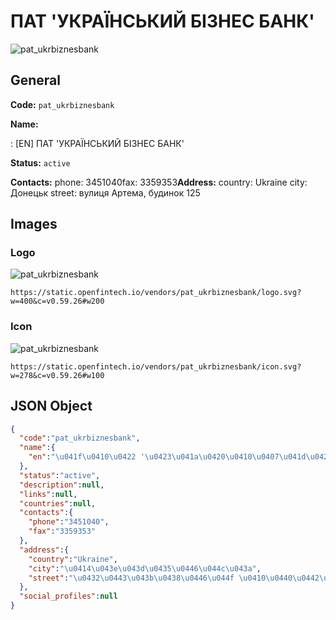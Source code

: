 
# ПАТ 'УКРАЇНСЬКИЙ БІЗНЕС БАНК' 
![pat_ukrbiznesbank](https://static.openfintech.io/vendors/pat_ukrbiznesbank/logo.svg?w=400&c=v0.59.26#w200)  

## General 
 
**Code:** `pat_ukrbiznesbank` 
 
**Name:** 
 
:	[EN] ПАТ 'УКРАЇНСЬКИЙ БІЗНЕС БАНК' 
 
**Status:** `active` 
 
**Contacts:** 
phone: 3451040fax: 3359353**Address:** 
country: Ukraine 
city: Донецьк 
street: вулиця Артема, будинок 125 

## Images 

### Logo 
 
![pat_ukrbiznesbank](https://static.openfintech.io/vendors/pat_ukrbiznesbank/logo.svg?w=400&c=v0.59.26#w200)  

```
https://static.openfintech.io/vendors/pat_ukrbiznesbank/logo.svg?w=400&c=v0.59.26#w200
```  

### Icon 
 
![pat_ukrbiznesbank](https://static.openfintech.io/vendors/pat_ukrbiznesbank/icon.svg?w=278&c=v0.59.26#w100)  

```
https://static.openfintech.io/vendors/pat_ukrbiznesbank/icon.svg?w=278&c=v0.59.26#w100
```  

## JSON Object 

```json
{
  "code":"pat_ukrbiznesbank",
  "name":{
    "en":"\u041f\u0410\u0422 '\u0423\u041a\u0420\u0410\u0407\u041d\u0421\u042c\u041a\u0418\u0419 \u0411\u0406\u0417\u041d\u0415\u0421 \u0411\u0410\u041d\u041a'"
  },
  "status":"active",
  "description":null,
  "links":null,
  "countries":null,
  "contacts":{
    "phone":"3451040",
    "fax":"3359353"
  },
  "address":{
    "country":"Ukraine",
    "city":"\u0414\u043e\u043d\u0435\u0446\u044c\u043a",
    "street":"\u0432\u0443\u043b\u0438\u0446\u044f \u0410\u0440\u0442\u0435\u043c\u0430, \u0431\u0443\u0434\u0438\u043d\u043e\u043a 125"
  },
  "social_profiles":null
}
```  
